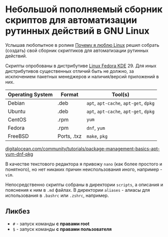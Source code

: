 # Небольшой пополняемый сборник скриптов для автоматизации рутинных действий в GNU Linux

Услышав любопытное в ролике [Почему я люблю Linux](https://www.youtube.com/watch?v=YSVB7y_EDRI) решил собрать (создать) свой сборник скриптиков для автоматизации рутинных действий.

Скрипты опробованы в дистрибутиве [Linux Fedora KDE](https://spins.fedoraproject.org/kde/) 29. Для иных дистрибутивов существенных отличий быть не должно, за исключением пакетных менеджеров и наличия/версий приложений в них.

Operating System | Format |	Tool(s)
---|---|---
Debian	| .deb	| `apt`, `apt-cache`, `apt-get`, `dpkg`
Ubuntu	| .deb	| `apt`, `apt-cache`, `apt-get`, `dpkg`
CentOS	| .rpm	| `yum`
Fedora	| .rpm	| `dnf`, `yum`
FreeBSD	| Ports, .txz	| `make`, `pkg`

[digitalocean.com/community/tutorials/package-management-basics-apt-yum-dnf-pkg](https://www.digitalocean.com/community/tutorials/package-management-basics-apt-yum-dnf-pkg)

В качестве текстового редактора я привожу `nano` (как более простого и понятного), но нет никаких причин неиспользования иного, например - `vim`.

Непосредственно скрипты собраны  в директории `scripts`, а описания и пояснения к ним в `.md` файлах.
В директории `aliases` - алиасы для использования в `.bashrc` или `.zshrc`, например.


## Ликбез
- `#` - запуск команды **с правами root**
- `$` - запуск команды **с правами пользователя**
